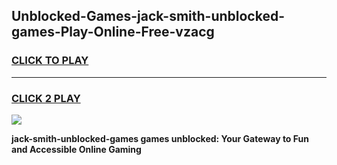 
## Unblocked-Games-jack-smith-unblocked-games-Play-Online-Free-vzacg
<h3>
<a href="https://premium76.site?title=jack-smith-unblocked-games&ref=26A">CLICK TO PLAY</a></h3>
<hr>

<h3>
<a href="https://premium76.site?title=jack-smith-unblocked-games&ref=26A">CLICK 2 PLAY</a>
  
</h3>

<a href="https://premium76.site?title=jack-smith-unblocked-games&ref=26A"><img src="https://clearcache.store/games.png"></a>


**jack-smith-unblocked-games games unblocked: Your Gateway to Fun and Accessible Online Gaming**

